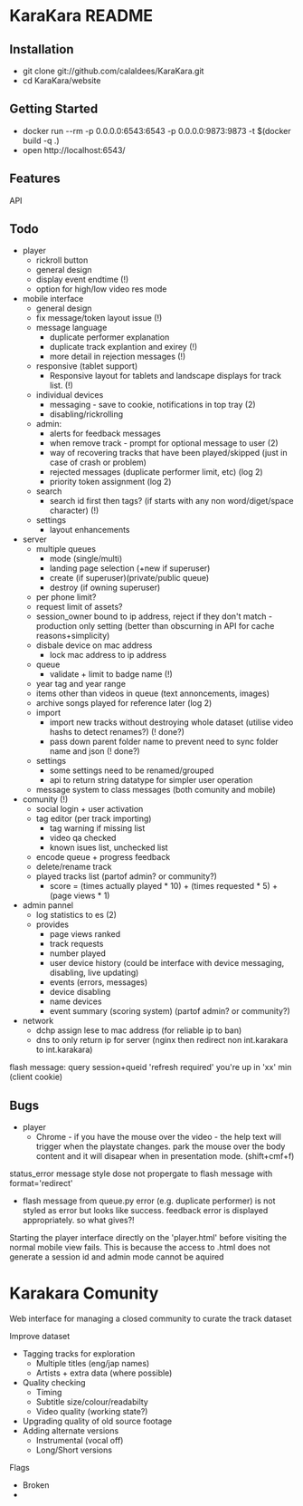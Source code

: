KaraKara README
===============

Installation
------------

* git clone git://github.com/calaldees/KaraKara.git
* cd KaraKara/website


Getting Started
---------------

* docker run --rm -p 0.0.0.0:6543:6543 -p 0.0.0.0:9873:9873 -t $(docker build -q .)
* open http://localhost:6543/


Features
--------

API


Todo
----

* player
  * rickroll button
  * general design
  * display event endtime (!)
  * option for high/low video res mode
* mobile interface
  * general design
  * fix message/token layout issue (!)
  * message language
    * duplicate performer explanation
    * duplicate track explantion and exirey (!)
    * more detail in rejection messages (!)
  * responsive (tablet support)
    * Responsive layout for tablets and landscape displays for track list. (!)
  * individual devices
    * messaging - save to cookie, notifications in top tray (2)
    * disabling/rickrolling
  * admin:
    * alerts for feedback messages
    * when remove track - prompt for optional message to user (2)
    * way of recovering tracks that have been played/skipped (just in case of crash or problem)
    * rejected messages (duplicate performer limit, etc) (log 2)
    * priority token assignment (log 2)
  * search
    * search id first then tags? (if starts with any non word/diget/space character) (!)
  * settings
    * layout enhancements
* server
  * multiple queues
    * mode (single/multi)
    * landing page selection (+new if superuser)
    * create (if superuser)(private/public queue)
    * destroy (if owning superuser)
  * per phone limit?
  * request limit of assets?
  * session_owner bound to ip address, reject if they don't match - production only setting (better than obscurning in API for cache reasons+simplicity)
  * disbale device on mac address
    * lock mac address to ip address
  * queue
    * validate + limit to badge name (!)
  * year tag and year range
  * items other than videos in queue (text annoncements, images)
  * archive songs played for reference later (log 2)
  * import
    * import new tracks without destroying whole dataset (utilise video hashs to detect renames?) (! done?)
    * pass down parent folder name to prevent need to sync folder name and json (! done?)
  * settings
    * some settings need to be renamed/grouped
    * api to return string datatype for simpler user operation
  * message system to class messages (both comunity and mobile)
* comunity (!)
  * social login + user activation
  * tag editor (per track importing)
    * tag warning if missing list
    * video qa checked
    * known isues list, unchecked list
  * encode queue + progress feedback
  * delete/rename track
  * played tracks list (partof admin? or community?)
    * score = (times actually played * 10) + (times requested * 5) + (page views * 1)
* admin pannel
  * log statistics to es (2)
  * provides
    * page views ranked
    * track requests
    * number played
    * user device history (could be interface with device messaging, disabling, live updating)
    * events (errors, messages)
    * device disabling
    * name devices
    * event summary (scoring system) (partof admin? or community?)
* network
  * dchp assign lese to mac address (for reliable ip to ban)
  * dns to only return ip for server (nginx then redirect non int.karakara to int.karakara)



flash message:
  query session+queid 'refresh required'
  you're up in 'xx' min (client cookie)


Bugs
----

* player
  * Chrome - if you have the mouse over the video - the help text will trigger when the playstate changes. park the mouse over the body content and  it will disapear when in presentation mode. (shift+cmf+f)

status_error message style dose not propergate to flash message with format='redirect'
 - flash message from queue.py error (e.g. duplicate performer) is not styled as error but looks like success. feedback error is displayed appropriately. so what gives?!
 
Starting the player interface directly on the 'player.html' before visiting the normal mobile view fails. This is because the access to .html does not generate a session id and admin mode cannot be aquired


Karakara Comunity
=================

Web interface for managing a closed community to curate the track dataset

Improve dataset
  * Tagging tracks for exploration
    * Multiple titles (eng/jap names)
    * Artists + extra data (where possible)
  * Quality checking
    * Timing
    * Subtitle size/colour/readabilty
    * Video quality (working state?)
  * Upgrading quality of old source footage
  * Adding alternate versions
    * Instrumental (vocal off)
    * Long/Short versions


Flags
 * Broken
 * 
